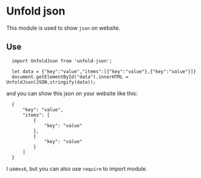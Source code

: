 # Unfold json

This module is used to show `json` on website.

## Use

```
  import UnfoldJson from 'unfold-json';

  let data = {"key":"value","items":[{"key":"value"},{"key":"value"}]}
  document.getElementById("data").innerHTML = UnfoldJson(JSON.stringify(data));
```
and you can show this json on your website like this:
```
  {
      "key": "value",
      "items": [
          {
              "key": "value"
          },
          {
              "key": "value"
          }
      ]
  }
```

I use`es6`, but you can also use `require` to import module.
